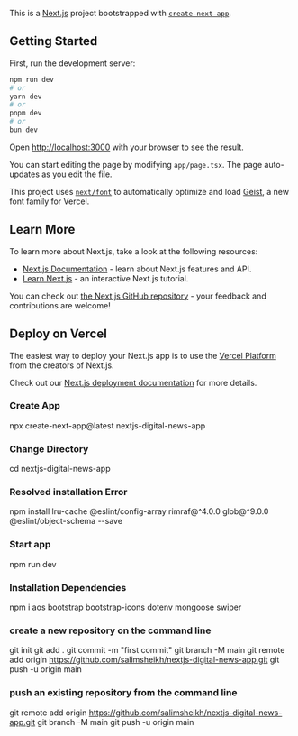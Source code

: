 This is a [Next.js](https://nextjs.org) project bootstrapped with [`create-next-app`](https://nextjs.org/docs/app/api-reference/cli/create-next-app).

## Getting Started

First, run the development server:

```bash
npm run dev
# or
yarn dev
# or
pnpm dev
# or
bun dev
```

Open [http://localhost:3000](http://localhost:3000) with your browser to see the result.

You can start editing the page by modifying `app/page.tsx`. The page auto-updates as you edit the file.

This project uses [`next/font`](https://nextjs.org/docs/app/building-your-application/optimizing/fonts) to automatically optimize and load [Geist](https://vercel.com/font), a new font family for Vercel.

## Learn More

To learn more about Next.js, take a look at the following resources:

- [Next.js Documentation](https://nextjs.org/docs) - learn about Next.js features and API.
- [Learn Next.js](https://nextjs.org/learn) - an interactive Next.js tutorial.

You can check out [the Next.js GitHub repository](https://github.com/vercel/next.js) - your feedback and contributions are welcome!

## Deploy on Vercel

The easiest way to deploy your Next.js app is to use the [Vercel Platform](https://vercel.com/new?utm_medium=default-template&filter=next.js&utm_source=create-next-app&utm_campaign=create-next-app-readme) from the creators of Next.js.

Check out our [Next.js deployment documentation](https://nextjs.org/docs/app/building-your-application/deploying) for more details.


### Create App
npx create-next-app@latest nextjs-digital-news-app

### Change Directory
cd nextjs-digital-news-app

### Resolved installation Error
npm install lru-cache @eslint/config-array rimraf@^4.0.0 glob@^9.0.0 @eslint/object-schema --save

### Start app
npm run dev

### Installation Dependencies
npm i aos bootstrap bootstrap-icons dotenv mongoose swiper

### create a new repository on the command line
git init
git add .
git commit -m "first commit"
git branch -M main
git remote add origin https://github.com/salimsheikh/nextjs-digital-news-app.git
git push -u origin main

### push an existing repository from the command line
git remote add origin https://github.com/salimsheikh/nextjs-digital-news-app.git
git branch -M main
git push -u origin main